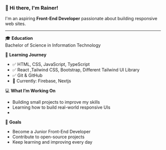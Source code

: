 ### 👋 Hi there, I'm Rainer!

I'm an aspiring **Front-End Developer** passionate about building responsive web sites.

---

🎓 **Education**  
Bachelor of Science in Information Technology

🧠 **Learning Journey**
- ✅ HTML, CSS, JavaScript, TypeScript
- ✅ React ,Tailwind CSS, Bootstrap, Different Tailwind UI Library
- ✅ Git & GitHub
- 🔄 Currently: Firebase, Nextjs


💻 **What I’m Working On**  
- Building small projects to improve my skills  
- Learning how to build real-world responsive UIs
- 

🌱 **Goals**  
- Become a Junior Front-End Developer  
- Contribute to open-source projects  
- Keep learning and improving every day

